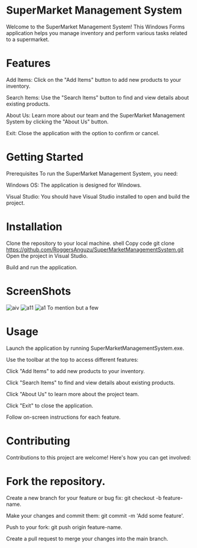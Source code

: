 # SuperMarket Management System
Welcome to the SuperMarket Management System! This Windows Forms application helps you manage inventory and perform various tasks related to a supermarket.

# Features
Add Items: Click on the "Add Items" button to add new products to your inventory.

Search Items: Use the "Search Items" button to find and view details about existing products.

About Us: Learn more about our team and the SuperMarket Management System by clicking the "About Us" button.

Exit: Close the application with the option to confirm or cancel.

# Getting Started
Prerequisites
To run the SuperMarket Management System, you need:

Windows OS: The application is designed for Windows.

Visual Studio: You should have Visual Studio installed to open and build the project.

# Installation
Clone the repository to your local machine.
shell
Copy code
git clone https://github.com/RoggersAnguzu/SuperMarketManagementSystem.git
Open the project in Visual Studio.

Build and run the application.
# ScreenShots
![aiv](https://github.com/RoggersAnguzu/SuperMarketManagement-System/assets/141458053/e138408c-164b-479c-bb62-b09272a5426d)
![a11](https://github.com/RoggersAnguzu/SuperMarketManagement-System/assets/141458053/7944aa12-43f9-436a-916b-e0e2eab2d5c0)
![a1](https://github.com/RoggersAnguzu/SuperMarketManagement-System/assets/141458053/34412b84-c897-4316-a6c7-4ff201f651e5)
To mention but  a few

# Usage
Launch the application by running SuperMarketManagementSystem.exe.

Use the toolbar at the top to access different features:

Click "Add Items" to add new products to your inventory.

Click "Search Items" to find and view details about existing products.

Click "About Us" to learn more about the project team.

Click "Exit" to close the application.

Follow on-screen instructions for each feature.

# Contributing
Contributions to this project are welcome! Here's how you can get involved:

# Fork the repository.

Create a new branch for your feature or bug fix: git checkout -b feature-name.

Make your changes and commit them: git commit -m 'Add some feature'.

Push to your fork: git push origin feature-name.

Create a pull request to merge your changes into the main branch.
